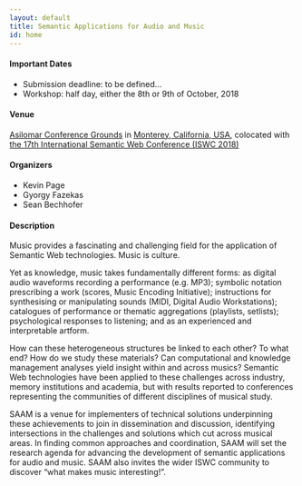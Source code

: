 ```yaml
---
layout: default
title: Semantic Applications for Audio and Music
id: home
---
```

#### Important Dates
- Submission deadline: to be defined...
- Workshop: half day, either the 8th or 9th of October, 2018

#### Venue
[Asilomar Conference Grounds](https://www.visitasilomar.com/)
in [Monterey, California, USA](https://goo.gl/maps/AxGeD75finr),
colocated with [the 17th International Semantic Web Conference (ISWC 2018)](http://iswc2018.semanticweb.org/)

#### Organizers
- Kevin Page
- Gyorgy Fazekas
- Sean Bechhofer

#### Description
Music provides a fascinating and challenging field for the application of Semantic Web technologies. Music is culture.

Yet as knowledge, music takes fundamentally different forms: as digital audio waveforms recording a performance (e.g. MP3); symbolic notation prescribing a work (scores, Music Encoding Initiative); instructions for synthesising or manipulating sounds (MIDI, Digital Audio Workstations); catalogues of performance or thematic aggregations (playlists, setlists); psychological responses to listening; and as an experienced and interpretable artform.

How can these heterogeneous structures be linked to each other? To what end? How do we study these materials? Can computational and knowledge management analyses yield insight within and across musics? Semantic Web technologies have been applied to these challenges across industry, memory institutions and academia, but with results reported to conferences representing the communities of different disciplines of musical study.

SAAM is a venue for implementers of technical solutions underpinning these achievements to join in dissemination and discussion, identifying intersections in the challenges and solutions which cut across musical areas. In finding common approaches and coordination, SAAM will set the research agenda for advancing the development of semantic applications for audio and music. SAAM also invites the wider ISWC community to discover “what makes music interesting!”.
